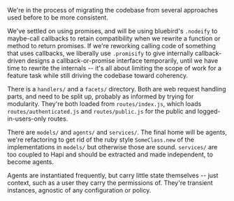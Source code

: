 We're in the process of migrating the codebase from several approaches used
before to be more consistent.

We've settled on using promises, and will be using bluebird's `.nodeify` to
maybe-call callbacks to retain compatibility when we rewrite a function or
method to return promises. If we're reworking calling code of something that
uses callbacks, we liberally use `.promisify` to give internally
callback-driven designs a callback-or-promise interface temporarily, until we
have time to rewrite the internals -- it's all about limiting the scope of work
for a feature task while still driving the codebase toward coherency.

There is a `handlers/` and a `facets/` directory. Both are web request handling
parts, and need to be split up, probably as informed by trying for modularity.
They're both loaded from `routes/index.js`, which loads
`routes/authenticated.js` and `routes/public.js` for the public and
logged-in-users-only routes.

There are `models/` and `agents/` and `services/`. The final home will be
agents, we're refactoring to get rid of the ruby style `SomeClass.new` of the
implementations in `models/` but otherwise those are sound. `services/` are too
coupled to Hapi and should be extracted and made independent, to become agents.

Agents are instantiated frequently, but carry little state themselves -- just
context, such as a user they carry the permissions of. They're transient
instances, agnostic of any configuration or policy.
